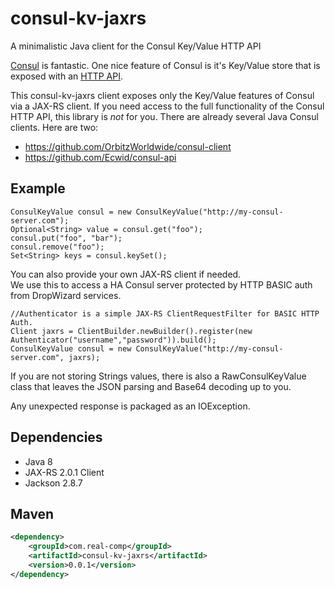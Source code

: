 # consul-kv-jaxrs
A minimalistic Java client for the Consul Key/Value HTTP API

[Consul](https://www.consul.io) is fantastic. 
One nice feature of Consul is it's Key/Value store that is exposed with an [HTTP API](https://www.consul.io/api/kv.html).

This consul-kv-jaxrs client exposes only the Key/Value features of Consul via a JAX-RS client.
If you need access to the full functionality of the Consul HTTP API, this library is _not_ for you. 
There are already several Java Consul clients.  Here are two:
                                                                                               
* https://github.com/OrbitzWorldwide/consul-client
* https://github.com/Ecwid/consul-api 


## Example
```
ConsulKeyValue consul = new ConsulKeyValue("http://my-consul-server.com");
Optional<String> value = consul.get("foo");    
consul.put("foo", "bar");    
consul.remove("foo");    
Set<String> keys = consul.keySet();
```  

You can also provide your own JAX-RS client if needed.  
We use this to access a HA Consul server protected by HTTP BASIC auth from DropWizard services.
```     
//Authenticator is a simple JAX-RS ClientRequestFilter for BASIC HTTP Auth. 
Client jaxrs = ClientBuilder.newBuilder().register(new Authenticator("username","password")).build();
ConsulKeyValue consul = new ConsulKeyValue("http://my-consul-server.com", jaxrs);
```

If you are not storing Strings values, there is also a RawConsulKeyValue class that leaves the JSON 
parsing and Base64 decoding up to you.

Any unexpected response is packaged as an IOException.

## Dependencies
* Java 8
* JAX-RS 2.0.1 Client
* Jackson 2.8.7


## Maven
```xml
<dependency>
    <groupId>com.real-comp</groupId>
    <artifactId>consul-kv-jaxrs</artifactId>
    <version>0.0.1</version>
</dependency>
```
